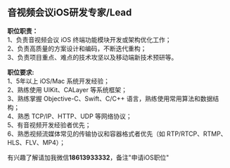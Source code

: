 ## 音视频会议iOS研发专家/Lead

**职位职责：** <br/>
1、负责音视频会议 iOS 终端功能模块开发或架构优化工作；  <br/>
2、负责高质量的方案设计和编码，不断迭代重构；  <br/>
3、负责项目重点、难点的技术攻坚以及移动端新技术预研等。<br/>

**职位要求:** <br/> 
1、5年以上 iOS/Mac 系统开发经验；<br/>
2、熟练使用 UIKit、CALayer 等系统框架；<br/>
3、熟练掌握 Objective-C、Swift、C/C++ 语言，熟练使用常用算法和数据结构；<br/>
4、熟悉 TCP/IP、HTTP、UDP 等网络协议；<br/>
5、有音视频开发经验者优先；<br/>
6、熟悉视频流媒体常见的传输协议和容器格式者优先（如 RTP/RTCP、RTMP、HLS、FLV、MP4）；<br/>


有兴趣了解请加我微信**18613933332**，备注"申请iOS职位"
